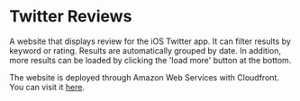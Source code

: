 # Twitter Reviews

A website that displays review for the iOS Twitter app. It can filter results by keyword or rating. Results are automatically grouped by date. In addition, more results can be loaded by clicking the 'load more' button at the bottom.

The website is deployed through Amazon Web Services with Cloudfront. You can visit it [here](https://www.twitter-reviews-ios.click/).
